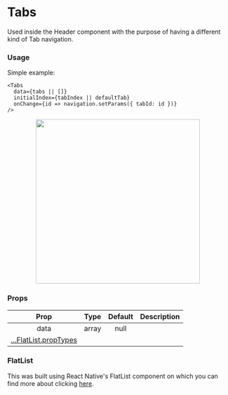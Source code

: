 # Tabs

Used inside the Header component with the purpose of having a different kind of Tab navigation.

### Usage

Simple example:

```
<Tabs
  data={tabs || []}
  initialIndex={tabIndex || defaultTab}
  onChange={id => navigation.setParams({ tabId: id })}
/>
```
<p align="center">
  <img src="https://raw.githubusercontent.com/creativetimofficial/public-assets/master/now-ui-react-native/tabs.png" width="374px">
</p>


### Props

|                                          Prop                                          | Type  | Default | Description |
| :------------------------------------------------------------------------------------: | :---: | :-----: | :---------: |
|                                          data                                          | array |  null   |             |
| [...FlatList.propTypes](https://facebook.github.io/react-native/docs/flatlist#docsNav) |       |         |             |

### FlatList

This was built using React Native's FlatList component on which you can find more about clicking [here](https://facebook.github.io/react-native/docs/flatlist).
